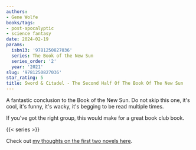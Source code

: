 ```yaml
---
authors:
- Gene Wolfe
books/tags:
- post-apocalyptic
- science fantasy
date: 2024-02-19
params:
  isbn13: '9781250827036'
  series: The Book of the New Sun
  series_order: '2'
  year: '2021'
slug: '9781250827036'
star_rating: 5
title: Sword & Citadel - The Second Half Of The Book Of The New Sun
---
```


A fantastic conclusion to the Book of the New Sun. Do not skip this one, it's cool, it's funny, it's wacky, it's begging to be read multiple times.

If you've got the right group, this would make for a great book club book.

<!--more-->

{{< series >}}

Check out [my thoughts on the first two novels here](/books/9781250781253/).